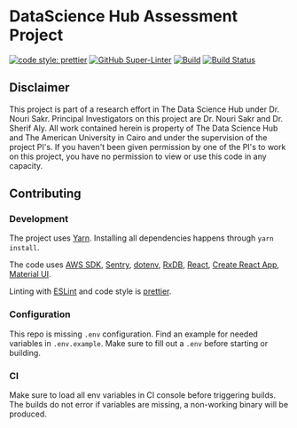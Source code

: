 # DataScience Hub Assessment Project

[![code style: prettier](https://img.shields.io/badge/code_style-prettier-ff69b4.svg?style=flat-square)](https://github.com/prettier/prettier)
[![GitHub Super-Linter](https://github.com/ash0x0/assessment-client-frontend/workflows/Lint%20Code%20Base/badge.svg)](https://github.com/marketplace/actions/super-linter)
[![Build](https://github.com/ash0x0/assessment-client-frontend/actions/workflows/build.yml/badge.svg)](https://github.com/ash0x0/assessment-client-frontend/actions/workflows/build.yml)
[![Build Status](https://travis-ci.com/ash0x0/assessment-client-frontend.svg?token=Xz1Ub1RsEKTAKSjys1gq)](https://travis-ci.com/ash0x0/assessment-client-frontend)

## Disclaimer

This project is part of a research effort in The Data Science Hub
under Dr. Nouri Sakr. Principal Investigators on this project are
Dr. Nouri Sakr and Dr. Sherif Aly. All work contained herein is
property of The Data Science Hub and The American University in Cairo
and under the supervision of the project PI's. If you haven't been
given permission by one of the PI's to work on this project, you
have no permission to view or use this code in any capacity.

## Contributing

### Development

The project uses [Yarn](https://yarnpkg.com/).
Installing all dependencies happens through `yarn install`.

The code uses
[AWS SDK](https://aws.amazon.com/sdk-for-javascript/),
[Sentry](https://sentry.io/welcome/),
[dotenv](https://github.com/motdotla/dotenv),
[RxDB](https://rxdb.info/),
[React](https://reactjs.org/),
[Create React App](https://github.com/facebook/create-react-app),
[Material UI](https://material-ui.com/).

Linting with [ESLint](https://eslint.org/) and code style is
[prettier](https://prettier.io/).

### Configuration

This repo is missing `.env` configuration. Find an example for
needed variables in `.env.example`. Make sure to fill out a
`.env` before starting or building.

### CI

Make sure to load all env variables in CI console before
triggering builds. The builds do not error if variables
are missing, a non-working binary will be produced.


